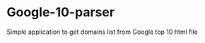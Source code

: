 Google-10-parser
================

Simple application to get domains list from Google top 10 html file
